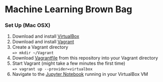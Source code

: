 # Machine Learning Brown Bag

### Set Up (Mac OSX)
1. Download and install [VirtualBox](https://www.virtualbox.org/wiki/Downloads)
1. Download and install [Vagrant](https://www.vagrantup.com/downloads.html)
1. Create a Vagrant directory  
```=> mkdir ~/Vagrant```
1. Download [Vagrantfile](https://github.com/jasonracey/machine-learning-brown-bag/blob/master/Vagrantfile) from this repository into your Vagrant directory
1. Start Vagrant (might take a few minutes the first time)  
```=> vagrant up --provider=virtualbox```
1. Navigate to the [Jupyter Notebook](http://localhost:8001/) running in your VirtualBox VM
